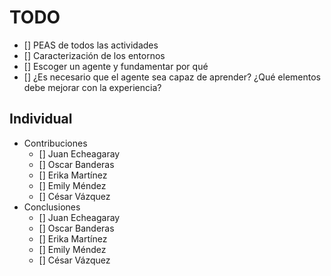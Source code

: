 # TODO

- [] PEAS de todos las actividades
- [] Caracterización de los entornos
- [] Escoger un agente y fundamentar por qué
- [] ¿Es necesario que el agente sea capaz de aprender? ¿Qué elementos debe mejorar con la experiencia?

## Individual

- Contribuciones
  - [] Juan Echeagaray
  - [] Oscar Banderas
  - [] Erika Martínez
  - [] Emily Méndez
  - [] César Vázquez
- Conclusiones
  - [] Juan Echeagaray
  - [] Oscar Banderas
  - [] Erika Martínez
  - [] Emily Méndez
  - [] César Vázquez
